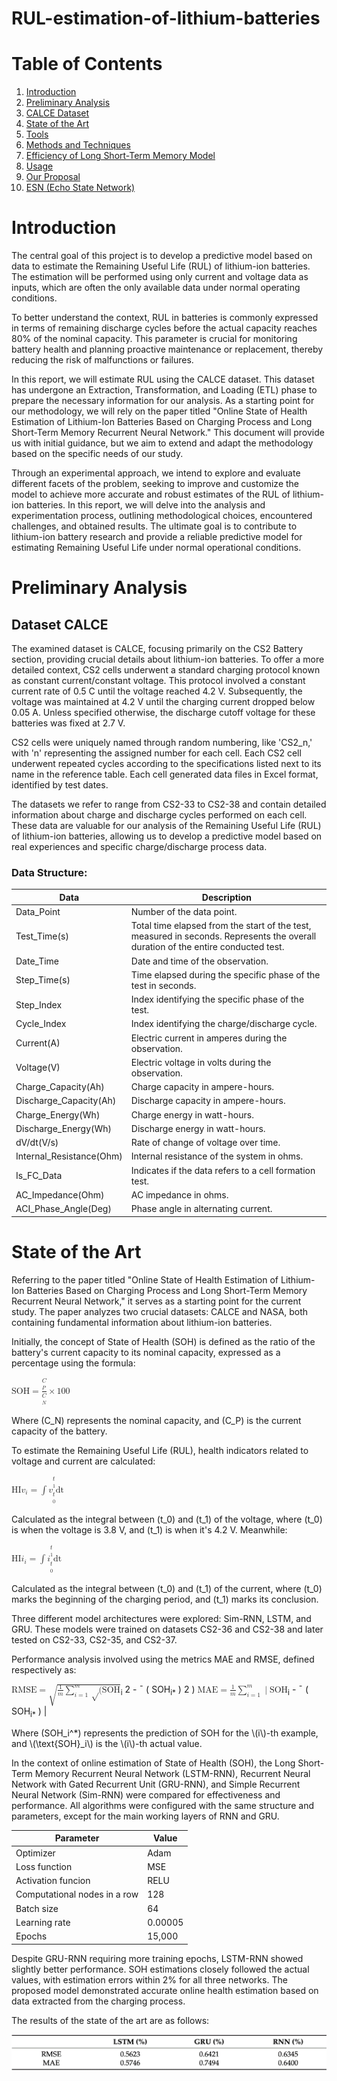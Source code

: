 # RUL-estimation-of-lithium-batteries
<h1>Table of Contents</h1>

<ol>
  <li><a href="#introduction">Introduction</a></li>
  <li><a href="#preliminary-analysis">Preliminary Analysis</a></li>
  <li><a href="#calce-dataset">CALCE Dataset</a></li>
  <li><a href="#state-of-the-art">State of the Art</a></li>
  <li><a href="#tools">Tools</a></li>
  <li><a href="#methods-and-techniques">Methods and Techniques</a></li>
  <li><a href="#lstm-model-efficiency">Efficiency of Long Short-Term Memory Model</a></li>
  <li><a href="#usage">Usage</a></li>
  <li><a href="#our-proposal">Our Proposal</a></li>
  <li><a href="#esn-echo-state-network">ESN (Echo State Network)</a></li>
</ol>

<h1 id="introduction">Introduction</h1>

<p>The central goal of this project is to develop a predictive model based on data to estimate the Remaining Useful Life (RUL) of lithium-ion batteries. The estimation will be performed using only current and voltage data as inputs, which are often the only available data under normal operating conditions.</p>

<p>To better understand the context, RUL in batteries is commonly expressed in terms of remaining discharge cycles before the actual capacity reaches 80% of the nominal capacity. This parameter is crucial for monitoring battery health and planning proactive maintenance or replacement, thereby reducing the risk of malfunctions or failures.</p>

<p>In this report, we will estimate RUL using the CALCE dataset. This dataset has undergone an Extraction, Transformation, and Loading (ETL) phase to prepare the necessary information for our analysis. As a starting point for our methodology, we will rely on the paper titled "Online State of Health Estimation of Lithium-Ion Batteries Based on Charging Process and Long Short-Term Memory Recurrent Neural Network." This document will provide us with initial guidance, but we aim to extend and adapt the methodology based on the specific needs of our study.</p>

<p>Through an experimental approach, we intend to explore and evaluate different facets of the problem, seeking to improve and customize the model to achieve more accurate and robust estimates of the RUL of lithium-ion batteries. In this report, we will delve into the analysis and experimentation process, outlining methodological choices, encountered challenges, and obtained results. The ultimate goal is to contribute to lithium-ion battery research and provide a reliable predictive model for estimating Remaining Useful Life under normal operational conditions.</p>

<h1 id="preliminary-analysis">Preliminary Analysis</h1>

<h2 id="calce-dataset">Dataset CALCE</h2>
<p>The examined dataset is CALCE, focusing primarily on the CS2 Battery section, providing crucial details about lithium-ion batteries. To offer a more detailed context, CS2 cells underwent a standard charging protocol known as constant current/constant voltage. This protocol involved a constant current rate of 0.5 C until the voltage reached 4.2 V. Subsequently, the voltage was maintained at 4.2 V until the charging current dropped below 0.05 A. Unless specified otherwise, the discharge cutoff voltage for these batteries was fixed at 2.7 V.</p>
<p>CS2 cells were uniquely named through random numbering, like 'CS2_n,' with 'n' representing the assigned number for each cell. Each CS2 cell underwent repeated cycles according to the specifications listed next to its name in the reference table. Each cell generated data files in Excel format, identified by test dates.</p>
<p>The datasets we refer to range from CS2-33 to CS2-38 and contain detailed information about charge and discharge cycles performed on each cell. These data are valuable for our analysis of the Remaining Useful Life (RUL) of lithium-ion batteries, allowing us to develop a predictive model based on real experiences and specific charge/discharge process data.</p>

<h3>Data Structure:</h3>
<table>
  <thead>
    <tr>
      <th>Data</th>
      <th>Description</th>
    </tr>
  </thead>
  <tbody>
    <tr>
      <td>Data_Point</td>
      <td>Number of the data point.</td>
    </tr>
    <tr>
      <td>Test_Time(s)</td>
      <td>Total time elapsed from the start of the test, measured in seconds. Represents the overall duration of the entire conducted test.</td>
    </tr>
    <tr>
      <td>Date_Time</td>
      <td>Date and time of the observation.</td>
    </tr>
    <tr>
      <td>Step_Time(s)</td>
      <td>Time elapsed during the specific phase of the test in seconds.</td>
    </tr>
    <tr>
      <td>Step_Index</td>
      <td>Index identifying the specific phase of the test.</td>
    </tr>
    <tr>
      <td>Cycle_Index</td>
      <td>Index identifying the charge/discharge cycle.</td>
    </tr>
    <tr>
      <td>Current(A)</td>
      <td>Electric current in amperes during the observation.</td>
    </tr>
    <tr>
      <td>Voltage(V)</td>
      <td>Electric voltage in volts during the observation.</td>
    </tr>
    <tr>
      <td>Charge_Capacity(Ah)</td>
      <td>Charge capacity in ampere-hours.</td>
    </tr>
    <tr>
      <td>Discharge_Capacity(Ah)</td>
      <td>Discharge capacity in ampere-hours.</td>
    </tr>
    <tr>
      <td>Charge_Energy(Wh)</td>
      <td>Charge energy in watt-hours.</td>
    </tr>
    <tr>
      <td>Discharge_Energy(Wh)</td>
      <td>Discharge energy in watt-hours.</td>
    </tr>
    <tr>
      <td>dV/dt(V/s)</td>
      <td>Rate of change of voltage over time.</td>
    </tr>
    <tr>
      <td>Internal_Resistance(Ohm)</td>
      <td>Internal resistance of the system in ohms.</td>
    </tr>
    <tr>
      <td>Is_FC_Data</td>
      <td>Indicates if the data refers to a cell formation test.</td>
    </tr>
    <tr>
      <td>AC_Impedance(Ohm)</td>
      <td>AC impedance in ohms.</td>
    </tr>
    <tr>
      <td>ACI_Phase_Angle(Deg)</td>
      <td>Phase angle in alternating current.</td>
    </tr>
  </tbody>
</table>

<h1 id="state-of-the-art">State of the Art</h1>

<p>Referring to the paper titled "Online State of Health Estimation of Lithium-Ion Batteries Based on Charging Process and Long Short-Term Memory Recurrent Neural Network," it serves as a starting point for the current study. The paper analyzes two crucial datasets: CALCE and NASA, both containing fundamental information about lithium-ion batteries.</p>

<p>Initially, the concept of State of Health (SOH) is defined as the ratio of the battery's current capacity to its nominal capacity, expressed as a percentage using the formula:</p>

<math xmlns="http://www.w3.org/1998/Math/MathML">
  <mtext>SOH</mtext> 
  <mo>=</mo>
  <mfrac>
    <mi>C<sub>P</sub></mi>
    <mi>C<sub>N</sub></mi>
  </mfrac>
  <mo>&#x00D7;</mo>
  <mn>100</mn>
</math>

<p>Where (C_N) represents the nominal capacity, and (C_P) is the current capacity of the battery.</p>

<p>To estimate the Remaining Useful Life (RUL), health indicators related to voltage and current are calculated:</p>

<math xmlns="http://www.w3.org/1998/Math/MathML">
  <mtext>HI</mtext><msub><mi>v</mi><mi>i</mi></msub>
  <mo>=</mo>
  <mo>&#x222B;</mo>
  <msubsup>
    <mi>v</mi>
    <mrow>
      <mi>t<sub>0</sub></mi>
    </mrow>
    <mrow>
      <mi>t<sub>1</sub></mi>
    </mrow>
  </msubsup>
  <mi>dt</mi>
</math>

<p>Calculated as the integral between (t_0) and (t_1) of the voltage, where (t_0) is when the voltage is 3.8 V, and (t_1) is when it's 4.2 V. Meanwhile:</p>

<math xmlns="http://www.w3.org/1998/Math/MathML">
  <mtext>HI</mtext><msub><mi>i</mi><mi>i</mi></msub>
  <mo>=</mo>
  <mo>&#x222B;</mo>
  <msubsup>
    <mi>i</mi>
    <mrow>
      <mi>t<sub>0</sub></mi>
    </mrow>
    <mrow>
      <mi>t<sub>1</sub></mi>
    </mrow>
  </msubsup>
  <mi>dt</mi>
</math>

<p>Calculated as the integral between (t_0) and (t_1) of the current, where (t_0) marks the beginning of the charging period, and (t_1) marks its conclusion.</p>

<p>Three different model architectures were explored: Sim-RNN, LSTM, and GRU. These models were trained on datasets CS2-36 and CS2-38 and later tested on CS2-33, CS2-35, and CS2-37.</p>

<p>Performance analysis involved using the metrics MAE and RMSE, defined respectively as:</p>

<math xmlns="http://www.w3.org/1998/Math/MathML">
  <mtext>RMSE</mtext>
  <mo>=</mo>
  <msqrt>
    <mfrac>
      <mn>1</mn>
      <mi>m</mi>
    </mfrac>
    <munderover>
      <mo>&#x2211;</mo>
      <mrow>
        <mi>i</mi>
        <mo>=</mo>
        <mn>1</mn>
      </mrow>
      <mi>m</mi>
    </munderover>
    <mo>&#x221A;</mo>
    <mo stretchy="false">(</mo>
    <mrow>
      <msup>
        <mrow>
          <mtext>SOH</mtext><sub><mi>i</mi></sub>
        </mrow>
        <mo>2</mo>
      </msup>
      <mo>-</mo>
      <mo>&#x00AF;</mo>
      <mo stretchy="false">(</mo>
      <mrow>
        <mtext>SOH</mtext><sub><mi>i</mi><mo>*</mo></sub>
      </mrow>
      <mo>)</mo>
      <mo>2</mo>
    </mrow>
    <mo stretchy="false">)</mo>
  </msqrt>
</math>

<math xmlns="http://www.w3.org/1998/Math/MathML">
  <mtext>MAE</mtext>
  <mo>=</mo>
  <mfrac>
    <mn>1</mn>
    <mi>m</mi>
  </mfrac>
  <munderover>
    <mo>&#x2211;</mo>
    <mrow>
      <mi>i</mi>
      <mo>=</mo>
      <mn>1</mn>
    </mrow>
    <mi>m</mi>
  </munderover>
  <mo>|</mo>
  <mrow>
    <mtext>SOH</mtext><sub><mi>i</mi></sub>
    <mo>-</mo>
    <mo>&#x00AF;</mo>
    <mo stretchy="false">(</mo>
    <mrow>
      <mtext>SOH</mtext><sub><mi>i</mi><mo>*</mo></sub>
    </mrow>
    <mo>)</mo>
  </mrow>
  <mo>|</mo>
</math>

<p>Where (SOH_i^*) represents the prediction of SOH for the \(i\)-th example, and \(\text{SOH}_i\) is the \(i\)-th actual value.</p>

<p>In the context of online estimation of State of Health (SOH), the Long Short-Term Memory Recurrent Neural Network (LSTM-RNN), Recurrent Neural Network with Gated Recurrent Unit (GRU-RNN), and Simple Recurrent Neural Network (Sim-RNN) were compared for effectiveness and performance. All algorithms were configured with the same structure and parameters, except for the main working layers of RNN and GRU.</p>

<table>
    <thead>
      <tr>
        <th>Parameter</th>
        <th>Value</th>
      </tr>
    </thead>
    <tbody>
      <tr>
        <td>Optimizer</td>
        <td>Adam</td>
      </tr>
      <tr>
        <td>Loss function</td>
        <td>MSE</td>
      </tr>
      <tr>
        <td>Activation funcion</td>
        <td>RELU</td>
      </tr>
      <tr>
        <td>Computational nodes in a row</td>
        <td>128</td>
      </tr>
      <tr>
        <td>Batch size</td>
        <td>64</td>
      </tr>
      <tr>
        <td>Learning rate</td>
        <td>0.00005</td>
      </tr>
      <tr>
        <td>Epochs</td>
        <td>15,000</td>
      </tr>
    </tbody>
  </table>

<p>Despite GRU-RNN requiring more training epochs, LSTM-RNN showed slightly better performance. SOH estimations closely followed the actual values, with estimation errors within 2% for all three networks. The proposed model demonstrated accurate online health estimation based on data extracted from the charging process.</p>

<p>The results of the state of the art are as follows:</p>

<img src="src/img/risultati.png" alt="">



